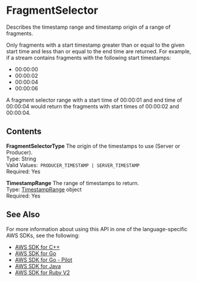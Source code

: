 # FragmentSelector<a name="API_reader_FragmentSelector"></a>

Describes the timestamp range and timestamp origin of a range of fragments\.

Only fragments with a start timestamp greater than or equal to the given start time and less than or equal to the end time are returned\. For example, if a stream contains fragments with the following start timestamps: 
+ 00:00:00
+ 00:00:02
+ 00:00:04
+ 00:00:06

 A fragment selector range with a start time of 00:00:01 and end time of 00:00:04 would return the fragments with start times of 00:00:02 and 00:00:04\. 

## Contents<a name="API_reader_FragmentSelector_Contents"></a>

 **FragmentSelectorType**   <a name="KinesisVideo-Type-reader_FragmentSelector-FragmentSelectorType"></a>
The origin of the timestamps to use \(Server or Producer\)\.  
Type: String  
Valid Values:` PRODUCER_TIMESTAMP | SERVER_TIMESTAMP`   
Required: Yes

 **TimestampRange**   <a name="KinesisVideo-Type-reader_FragmentSelector-TimestampRange"></a>
The range of timestamps to return\.  
Type: [TimestampRange](API_reader_TimestampRange.md) object  
Required: Yes

## See Also<a name="API_reader_FragmentSelector_SeeAlso"></a>

For more information about using this API in one of the language\-specific AWS SDKs, see the following:
+  [AWS SDK for C\+\+](https://docs.aws.amazon.com/goto/SdkForCpp/kinesis-video-reader-data-2017-09-30/FragmentSelector) 
+  [AWS SDK for Go](https://docs.aws.amazon.com/goto/SdkForGoV1/kinesis-video-reader-data-2017-09-30/FragmentSelector) 
+  [AWS SDK for Go \- Pilot](https://docs.aws.amazon.com/goto/SdkForGoPilot/kinesis-video-reader-data-2017-09-30/FragmentSelector) 
+  [AWS SDK for Java](https://docs.aws.amazon.com/goto/SdkForJava/kinesis-video-reader-data-2017-09-30/FragmentSelector) 
+  [AWS SDK for Ruby V2](https://docs.aws.amazon.com/goto/SdkForRubyV2/kinesis-video-reader-data-2017-09-30/FragmentSelector) 